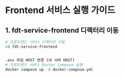 # Frontend 서비스 실행 가이드

## 1. fdt-service-frontend 디렉터리 이동
```bash
# 프론트엔드 서비스 디렉터리 이동
cd fdt-service-frontend


.env 파일 HOST 변경 (내 서버 HOST)
# 프론트엔드 서비스 Docker Compose 실행
docker compose up -d docker-compose.yml
